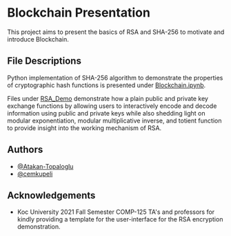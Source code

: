 
# Blockchain Presentation

This project aims to present the basics of RSA and SHA-256 to motivate and introduce Blockchain.


## File Descriptions
Python implementation of SHA-256 algorithm to demonstrate the properties of cryptographic hash functions is presented under [Blockchain.ipynb](https://colab.research.google.com/github/Atakan-Topaloglu/Blockchain-Presentation/blob/master/Blockchain.ipynb).

Files under [RSA_Demo](https://github.com/Atakan-Topaloglu/Blockchain-Presentation/tree/master/RSA_Demo) demonstrate how a plain public and private key exchange functions by allowing users to interactively encode and decode information using public and private keys while also shedding light on modular exponentiation, modular multiplicative inverse, and totient function to provide insight into the working mechanism of RSA.


## Authors

- [@Atakan-Topaloglu ](https://github.com/Atakan-Topaloglu)
- [@cemkupeli](https://github.com/cemkupeli)


## Acknowledgements

 - Koc University 2021 Fall Semester COMP-125 TA's and professors for kindly providing a template for the user-interface for the RSA encryption demonstration.
